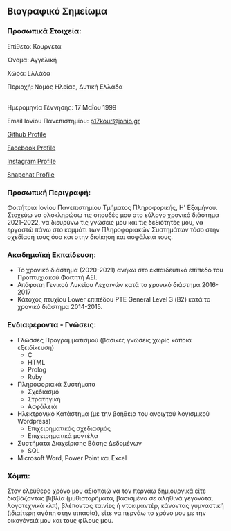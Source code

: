 ## Βιογραφικό Σημείωμα

### Προσωπικά Στοιχεία:
Επίθετο: Κουρνέτα<p></p> 
Όνομα: Αγγελική<p></p> 
Χώρα: Ελλάδα<p></p> 
Περιοχή: Νομός Ηλείας, Δυτική Ελλάδα<p></p>  
Ημερομηνία Γέννησης: 17 Μαΐου 1999<p></p>
Email Ιονίου Πανεπιστημίου: p17kour@ionio.gr<p></p> 
<a href="https://github.com/p17kour/">Github Profile</a><p></p> 
<a href="https://www.facebook.com/aggelikikourneta/">Facebook Profile</a><p></p> 
<a href="https://www.instagram.com/kourneta.a/">Instagram Profile</a><p></p> 
<a href="https://www.snapchat.com/add/kourneta.a">Snapchat Profile</a><p></p> 

### Προσωπική Περιγραφή:
Φοιτήτρια Ιονίου Πανεπιστημίου Τμήματος Πληροφορικής, Η' Εξαμήνου. Στοχεύω να ολοκληρώσω τις σπουδές μου στο εύλογο χρονικό διάστημα 2021-2022, 
να διευρύνω τις γνώσεις μου και τις δεξιότητές μου, να εργαστώ πάνω στο κομμάτι των Πληροφοριακών Συστημάτων τόσο στην σχεδίασή τους όσο και στην διοίκηση και ασφάλειά τους.  

### Ακαδημαϊκή Εκπαίδευση:
  - Το χρονικό διάστημα (2020-2021) ανήκω στο εκπαιδευτικό επίπεδο του Προπτυχιακού Φοιτητή ΑΕΙ.
  - Απόφοιτη Γενικού Λυκείου Λεχαινών κατά το χρονικό διάστημα 2016-2017  
  - Κάτοχος πτυχίου Lower επιπέδου PTE General Level 3 (Β2) κατά το χρονικό διάστημα 2014-2015.   

### Ενδιαφέροντα - Γνώσεις:
  - Γλώσσες Προγραμματισμού (βασικές γνώσεις χωρίς κάποια εξειδίκευση)
      - C
      - HTML
      - Prolog
      - Ruby
  - Πληροφοριακά Συστήματα 
      - Σχεδιασμό
      - Στρατηγική
      - Ασφάλειά
  - Ηλεκτρονικό Κατάστημα (με την βοήθεια του ανοιχτού λογισμικού Wordpress)
      - Επιχειρηματικός σχεδιασμός
      - Επιχειρηματικά μοντέλα
  - Συστήματα Διαχείρισης Βάσης Δεδομένων
      - SQL
  - Microsoft Word, Power Point και Excel   

### Χόμπι:
Στον ελεύθερο χρόνο μου αξιοποιώ να τον περνάω δημιουργικά είτε διαβάζοντας βιβλία (μυθιστορήματα, βασισμένα σε αληθινά γεγονότα, λογοτεχνικά κλπ), βλέποντας ταινίες ή 
ντοκιμαντέρ, κάνοντας γυμναστική (ιδιαίτερη αγάπη στην ιππασία), είτε να περνάω το χρόνο μου με την οικογένειά μου και τους φίλους μου.  
